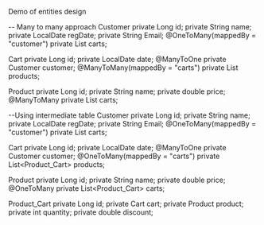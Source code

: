 Demo of entities design

-- Many to many approach
Customer
private Long id;
private String name;
private LocalDate regDate;
private String Email;
@OneToMany(mappedBy = "customer")
private List<Cart> carts;

Cart
private Long id;
private LocalDate date;
@ManyToOne
private Customer customer;
@ManyToMany(mappedBy = "carts")
private List<Product> products;

Product
private Long id;
private String name;
private double price;
@ManyToMany
private List<Cart> carts;



--Using intermediate table
Customer
private Long id;
private String name;
private LocalDate regDate;
private String Email;
@OneToMany(mappedBy = "customer")
private List<Cart> carts;

Cart
private Long id;
private LocalDate date;
@ManyToOne
private Customer customer;
@OneToMany(mappedBy = "carts")
private List<Product_Cart> products;

Product
private Long id;
private String name;
private double price;
@OneToMany
private List<Product_Cart> carts;

Product_Cart
private Long id;
private Cart cart;
private Product product;
private int quantity;
private double discount;